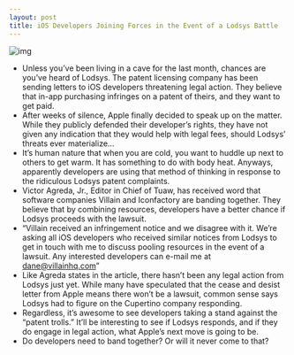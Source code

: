 ```yaml
---
layout: post
title: iOS Developers Joining Forces in the Event of a Lodsys Battle
---
```

![img](http://media.idownloadblog.com/wp-content/uploads/2010/12/an-in-app-purchase.png)
* Unless you’ve been living in a cave for the last month, chances are you’ve heard of Lodsys. The patent licensing company has been sending letters to iOS developers threatening legal action. They believe that in-app purchasing infringes on a patent of theirs, and they want to get paid.
* After weeks of silence, Apple finally decided to speak up on the matter. While they publicly defended their developer’s rights, they have not given any indication that they would help with legal fees, should Lodsys’ threats ever materialize…
* It’s human nature that when you are cold, you want to huddle up next to others to get warm. It has something to do with body heat. Anyways, apparently developers are using that method of thinking in response to the ridiculous Lodsys patent complaints.
* Victor Agreda, Jr., Editor in Chief of Tuaw, has received word that software companies Villain and Iconfactory are banding together. They believe that by combining resources, developers have a better chance if Lodsys proceeds with the lawsuit.
* “Villain received an infringement notice and we disagree with it. We’re asking all iOS developers who received similar notices from Lodsys to get in touch with me to discuss pooling resources in the event of a lawsuit. Any interested developers can e-mail me at dane@villainhq.com”
* Like Agreda states in the article, there hasn’t been any legal action from Lodsys just yet. While many have speculated that the cease and desist letter from Apple means there won’t be a lawsuit, common sense says Lodsys had to figure on the Cupertino company responding.
* Regardless, it’s awesome to see developers taking a stand against the “patent trolls.” It’ll be interesting to see if Lodsys responds, and if they do engage in legal action, what Apple’s next move is going to be.
* Do developers need to band together? Or will it never come to that?

